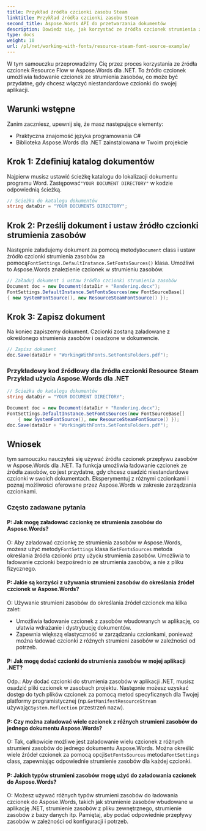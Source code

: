 ```yaml
---
title: Przykład źródła czcionki zasobu Steam
linktitle: Przykład źródła czcionki zasobu Steam
second_title: Aspose.Words API do przetwarzania dokumentów
description: Dowiedz się, jak korzystać ze źródła czcionek strumienia zasobów, aby załadować niestandardowe czcionki do Aspose.Words dla .NET.
type: docs
weight: 10
url: /pl/net/working-with-fonts/resource-steam-font-source-example/
---
```


W tym samouczku przeprowadzimy Cię przez proces korzystania ze źródła czcionek Resource Flow w Aspose.Words dla .NET. To źródło czcionek umożliwia ładowanie czcionek ze strumienia zasobów, co może być przydatne, gdy chcesz włączyć niestandardowe czcionki do swojej aplikacji.

## Warunki wstępne
Zanim zaczniesz, upewnij się, że masz następujące elementy:
- Praktyczna znajomość języka programowania C#
- Biblioteka Aspose.Words dla .NET zainstalowana w Twoim projekcie

## Krok 1: Zdefiniuj katalog dokumentów
 Najpierw musisz ustawić ścieżkę katalogu do lokalizacji dokumentu programu Word. Zastępować`"YOUR DOCUMENT DIRECTORY"` w kodzie odpowiednią ścieżką.

```csharp
// Ścieżka do katalogu dokumentów
string dataDir = "YOUR DOCUMENTS DIRECTORY";
```

## Krok 2: Prześlij dokument i ustaw źródło czcionki strumienia zasobów
 Następnie załadujemy dokument za pomocą metody`Document` class i ustaw źródło czcionki strumienia zasobów za pomocą`FontSettings.DefaultInstance.SetFontsSources()` klasa. Umożliwi to Aspose.Words znalezienie czcionek w strumieniu zasobów.

```csharp
// Załaduj dokument i ustaw źródło czcionki strumienia zasobów
Document doc = new Document(dataDir + "Rendering.docx");
FontSettings.DefaultInstance.SetFontsSources(new FontSourceBase[]
{ new SystemFontSource(), new ResourceSteamFontSource() });
```

## Krok 3: Zapisz dokument
Na koniec zapiszemy dokument. Czcionki zostaną załadowane z określonego strumienia zasobów i osadzone w dokumencie.

```csharp
// Zapisz dokument
doc.Save(dataDir + "WorkingWithFonts.SetFontsFolders.pdf");
```

### Przykładowy kod źródłowy dla źródła czcionki Resource Steam Przykład użycia Aspose.Words dla .NET 

```csharp
// Ścieżka do katalogu dokumentów
string dataDir = "YOUR DOCUMENT DIRECTORY";

Document doc = new Document(dataDir + "Rendering.docx");
FontSettings.DefaultInstance.SetFontsSources(new FontSourceBase[]
	{ new SystemFontSource(), new ResourceSteamFontSource() });
doc.Save(dataDir + "WorkingWithFonts.SetFontsFolders.pdf");
```

## Wniosek
tym samouczku nauczyłeś się używać źródła czcionek przepływu zasobów w Aspose.Words dla .NET. Ta funkcja umożliwia ładowanie czcionek ze źródła zasobów, co jest przydatne, gdy chcesz osadzić niestandardowe czcionki w swoich dokumentach. Eksperymentuj z różnymi czcionkami i poznaj możliwości oferowane przez Aspose.Words w zakresie zarządzania czcionkami.

### Często zadawane pytania

#### P: Jak mogę załadować czcionkę ze strumienia zasobów do Aspose.Words?

 O: Aby załadować czcionkę ze strumienia zasobów w Aspose.Words, możesz użyć metody`FontSettings` klasa i`SetFontsSources` metoda określania źródła czcionki przy użyciu strumienia zasobów. Umożliwia to ładowanie czcionki bezpośrednio ze strumienia zasobów, a nie z pliku fizycznego.

#### P: Jakie są korzyści z używania strumieni zasobów do określania źródeł czcionek w Aspose.Words?

O: Używanie strumieni zasobów do określania źródeł czcionek ma kilka zalet:
- Umożliwia ładowanie czcionek z zasobów wbudowanych w aplikację, co ułatwia wdrażanie i dystrybucję dokumentów.
- Zapewnia większą elastyczność w zarządzaniu czcionkami, ponieważ można ładować czcionki z różnych strumieni zasobów w zależności od potrzeb.

#### P: Jak mogę dodać czcionki do strumienia zasobów w mojej aplikacji .NET?

 Odp.: Aby dodać czcionki do strumienia zasobów w aplikacji .NET, musisz osadzić pliki czcionek w zasobach projektu. Następnie możesz uzyskać dostęp do tych plików czcionek za pomocą metod specyficznych dla Twojej platformy programistycznej (np.`GetManifestResourceStream` używając`System.Reflection` przestrzeń nazw).

#### P: Czy można załadować wiele czcionek z różnych strumieni zasobów do jednego dokumentu Aspose.Words?

 O: Tak, całkowicie możliwe jest załadowanie wielu czcionek z różnych strumieni zasobów do jednego dokumentu Aspose.Words. Można określić wiele źródeł czcionek za pomocą opcji`SetFontsSources` metoda`FontSettings` class, zapewniając odpowiednie strumienie zasobów dla każdej czcionki.

#### P: Jakich typów strumieni zasobów mogę użyć do załadowania czcionek do Aspose.Words?

O: Możesz używać różnych typów strumieni zasobów do ładowania czcionek do Aspose.Words, takich jak strumienie zasobów wbudowane w aplikację .NET, strumienie zasobów z pliku zewnętrznego, strumienie zasobów z bazy danych itp. Pamiętaj, aby podać odpowiednie przepływy zasobów w zależności od konfiguracji i potrzeb.